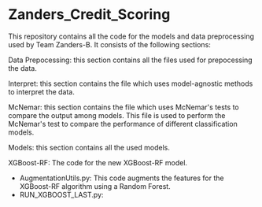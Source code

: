 # Zanders_Credit_Scoring
This repository contains all the code for the models and data preprocessing used by Team Zanders-B. It consists of the following sections:

Data Prepocessing: this section contains all the files used for prepocessing the data.

Interpret: this section contains the file which uses model-agnostic methods to interpret the data.

McNemar: this section contains the file which uses McNemar's tests to compare the output among models.
 This file is used to perform the McNemar's test to compare the performance of different classification models.

Models: this section contains all the used models.

XGBoost-RF: The code for the new XGBoost-RF model.
- AugmentationUtils.py: This code augments the features for the XGBoost-RF algorithm using a Random Forest.
- RUN_XGBOOST_LAST.py:
 
